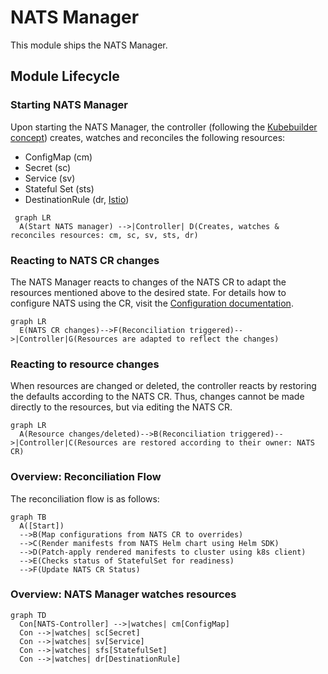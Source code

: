 # NATS Manager

This module ships the NATS Manager.

## Module Lifecycle

### Starting NATS Manager

Upon starting the NATS Manager, the controller (following the [Kubebuilder concept](https://book.kubebuilder.io/architecture.html))
creates, watches and reconciles the following resources:

   - ConfigMap (cm)
   - Secret (sc)
   - Service (sv)
   - Stateful Set (sts)
   - DestinationRule (dr, [Istio](https://istio.io))

   ```mermaid
    graph LR
     A(Start NATS manager) -->|Controller| D(Creates, watches & reconciles resources: cm, sc, sv, sts, dr)
   ```

### Reacting to NATS CR changes

The NATS Manager reacts to changes of the NATS CR to adapt the resources mentioned above to the desired state.
For details how to configure NATS using the CR, visit the [Configuration documentation](./02-configuration.md).

   ```mermaid
   graph LR
     E(NATS CR changes)-->F(Reconciliation triggered)-->|Controller|G(Resources are adapted to reflect the changes)
   ```

### Reacting to resource changes

When resources are changed or deleted, the controller reacts by restoring the defaults according to the NATS CR.
Thus, changes cannot be made directly to the resources, but via editing the NATS CR.

   ```mermaid
   graph LR
     A(Resource changes/deleted)-->B(Reconciliation triggered)-->|Controller|C(Resources are restored according to their owner: NATS CR)
   ```

### Overview: Reconciliation Flow
The reconciliation flow is as follows:

   ```mermaid
   graph TB
     A([Start])
     -->B(Map configurations from NATS CR to overrides)
     -->C(Render manifests from NATS Helm chart using Helm SDK)
     -->D(Patch-apply rendered manifests to cluster using k8s client)
     -->E(Checks status of StatefulSet for readiness)
     -->F(Update NATS CR Status)
   ```

### Overview: NATS Manager watches resources

   ```mermaid
   graph TD
     Con[NATS-Controller] -->|watches| cm[ConfigMap]
     Con -->|watches| sc[Secret]
     Con -->|watches| sv[Service]
     Con -->|watches| sfs[StatefulSet]
     Con -->|watches| dr[DestinationRule]
   ```
